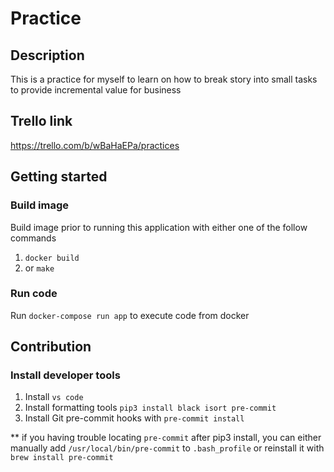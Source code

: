 # Practice

## Description
This is a practice for myself to learn on how to break story into small tasks to provide incremental value for business 

## Trello link
https://trello.com/b/wBaHaEPa/practices

## Getting started

### Build image

Build image prior to running this application with either one of the follow commands
1. `docker build`
2. or `make`

### Run code

Run `docker-compose run app` to execute code from docker

## Contribution

### Install developer tools

1. Install `vs code`
2. Install formatting tools `pip3 install black isort pre-commit`
3. Install Git pre-commit hooks with `pre-commit install`

** if you having trouble locating `pre-commit` after pip3 install, you can either manually add `/usr/local/bin/pre-commit` to `.bash_profile` or reinstall it with `brew install pre-commit`
